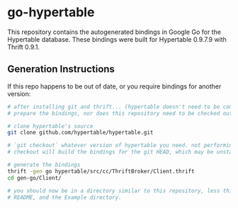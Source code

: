 go-hypertable
=============

This repository contains the autogenerated bindings in Google Go for the Hypertable database. These bindings were built for Hypertable 0.9.7.9 with Thrift 0.9.1.

Generation Instructions
-----------------------

If this repo happens to be out of date, or you require bindings for another version:

```sh
# after installing git and thrift... (hypertable doesn't need to be compiled to
# prepare the bindings, nor does this repository need to be checked out)

# clone hypertable's source
git clone github.com/hypertable/hypertable.git

# `git checkout` whatever version of hypertable you need. not performing a
# checkout will build the bindings for the git HEAD, which may be unstable.

# generate the bindings
thrift -gen go hypertable/src/cc/ThriftBroker/Client.thrift
cd gen-go/Client/

# you should now be in a directory similar to this repository, less this
# README, and the Example directory.
```
